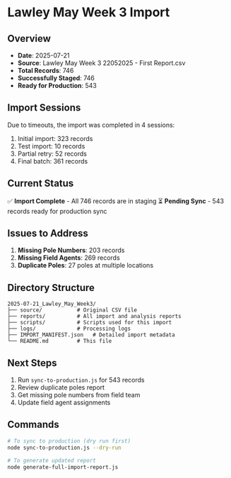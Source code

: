 # Lawley May Week 3 Import

## Overview
- **Date**: 2025-07-21
- **Source**: Lawley May Week 3 22052025 - First Report.csv
- **Total Records**: 746
- **Successfully Staged**: 746
- **Ready for Production**: 543

## Import Sessions
Due to timeouts, the import was completed in 4 sessions:
1. Initial import: 323 records
2. Test import: 10 records  
3. Partial retry: 52 records
4. Final batch: 361 records

## Current Status
✅ **Import Complete** - All 746 records are in staging
⏳ **Pending Sync** - 543 records ready for production sync

## Issues to Address
1. **Missing Pole Numbers**: 203 records
2. **Missing Field Agents**: 269 records
3. **Duplicate Poles**: 27 poles at multiple locations

## Directory Structure
```
2025-07-21_Lawley_May_Week3/
├── source/           # Original CSV file
├── reports/          # All import and analysis reports
├── scripts/          # Scripts used for this import
├── logs/             # Processing logs
├── IMPORT_MANIFEST.json   # Detailed import metadata
└── README.md         # This file
```

## Next Steps
1. Run `sync-to-production.js` for 543 records
2. Review duplicate poles report
3. Get missing pole numbers from field team
4. Update field agent assignments

## Commands
```bash
# To sync to production (dry run first)
node sync-to-production.js --dry-run

# To generate updated report
node generate-full-import-report.js
```
